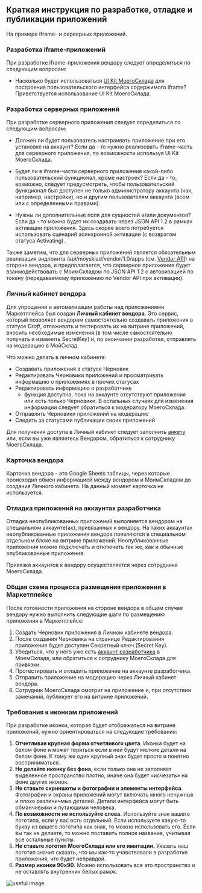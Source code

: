 ## Краткая инструкция по разработке, отладке и публикации приложений

На примере iframe- и серверных приложений.

### Разработка iframe-приложений

При разработке iframe-приложения вендору следует определиться по следующим вопросам:

* Насколько будет использоваться [UI Kit МоегоСклада](https://github.com/moysklad/html-marketplace-1.0-uikit) для 
построения пользовательского интерфейса содержимого iframe? Приветствуется использование UI Kit МоегоСклада.

### Разработка серверных приложений

При разработке серверного приложения следует определиться по следующим вопросам:

* Должен ли будет пользователь настраивать приложение при его установке на аккаунт? Если да - то нужно реализовать 
iframe-часть для серверного приложения, по возможности используя UI Kit МоегоСклада.
 
* Будет ли в iframe-части серверного приложения какой-либо пользовательский функционал, кроме настроек? Если да - то,
 возможно, следует предусмотреть, чтобы пользовательский функционал был доступен не только администратору аккаунта 
 (как, например, настройки), но и другим пользователям аккаунта (всем или с определенными правами). 
 
* Нужны ли дополнительные поля для сущностей и/или документов? Если да - то можно будет их создавать через JSON API 
1.2 в рамках активации приложения. Здесь скорее всего потребуется использовать сценарий асинхронной активации 
(с возвратом статуса Activating).

Также заметим, что для серверных приложений является обязательным реализация эндпоинта /api/moysklad/vendor/1.0/apps 
(см. [Vendor API](https://dev.moysklad.ru/doc/api/vendor/1.0/)) на стороне вендора, и предполагается, что 
серверное приложение будет взаимодействовать с МоимСкладом по JSON API 1.2 с авторизацией по токену (передаваемому 
приложению по Vendor API при активации).

### Личный кабинет вендора 

Для упрощения и автоматизации работы над приложениями Маркетплейса был создан **Личный кабинет вендора**. Это сервис, 
который позволяет вендорам самостоятельно создавать приложения в статусе _Draft_, 
отлаживать и тестировать их на витрине приложений, вносить необходимые изменения (в том числе самостоятельно получать и 
изменять SecretKey) и, по окончании разработки, отправлять на модерацию в МойСклад. 

Что можно делать в личном кабинете:
 
- Создавать приложения в статусе Черновик
- Редактировать Черновики приложений и просматривать информацию о приложениях в прочих статусах
- Редактировать информацию о разработчике 
    - функция доступна, пока на аккаунте отсутствуют приложения или есть только Черновики. В остальных случаях для 
    изменения информации следует обратиться к модератору МоегоСклада.
- Отправлять Черновики приложений на модерацию
- Следить за статусами публикации своих приложений

Для получения доступа в Личный кабинет следует заполнить [анкету](https://partners.moysklad.ru/developers/#register) или, 
если вы уже являетесь Вендором, обратиться к сотруднику МоегоСклада.

### Карточка вендора

Карточка вендора - это Google Sheets таблицы, через которые происходил обмен информацией между вендором и 
МоимСкладом до создания Личного кабинета.
На данный момент карточка не используется.

### Отладка приложений на аккаунтах разработчика

Отладка неопубликованных приложений выполняется вендором на специальном аккаунте(ах), привязанных к вендору. 
На таких аккаунтах неопубликованные приложения вендора появляются в специальном отдельном блоке на витрине приложений. 
Неопубликованные приложения можно подключать и отключать так же, как и обычные опубликованные приложения.

Привязка аккаунтов к вендору осуществляется через сотрудника МоегоСклада.  

### Общая схема процесса размещения приложения в Маркетплейсе

После готовности приложения на стороне вендора в общем случае вендору нужно выполнить следующие шаги по размещению 
приложения в Маркетплейсе:

1. Создать Черновик приложения в Личном кабинете вендора.
2. После создания Черновика на странице Редактирования приложения будет доступен Секретный ключ (Secret Key).
3. Убедиться, что у него уже есть [аккаунт разработчика](https://dev.moysklad.ru/doc/api/vendor/1.0/#otladka-prilozhenij-na-akkauntah-razrabotchika) 
в МоемСкладе, или обратиться к сотруднику МоегоСклада для привязки.
4. Протестировать и отладить приложение на аккаунте разработчика.
5. Отправить приложение на модерацию через Личный кабинет вендора.
6. Сотрудник МоегоСклада смотрит на приложение и, при отсутствии замечаний, публикует его на витрине приложений.


### Требования к иконкам приложений

При разработке иконки, которая будет отображаться на витрине приложений, нужно ориентироваться на следующие требования:

1. **Отчетливая крупная форма отчетливого цвета**. Иконка будет на белом фоне и может теряться если в ней будут мелкие 
детали на белом фоне. К тому же один крупный знак будет просто и понятно восприниматься.
2. **Не делайте иконку без фона**, если только она не заполняет выделенное пространство плотно, иначе она будет «исчезать» 
на фоне других иконок. 
3. **Не ставьте скриншоты и фотографии и элементы интерфейса**. Фотографии и экраны приложений могут включать много ненужных и плохо различичмых деталей. Детали интерфейса могут быть обманчивыми и путающими человека.
4. **По возможности не используйте слова.** Используйте знак вашего логотипа, если у вас есть отдельный. Если используете 
какую-то букву из вашего логотипа как знак, то можно использовать его. Если вы так не делаете, то можно поставить полное 
название, учитывая все остальные пункты.
5. **Не ставьте логотип МоегоСклада или его имитации.** Указать наш логотип значит сказать, что мы как-то учавствовали в 
разработке приложения, что будет неправдой.
6. **Размер иконки 90x90**. Можно использовать все это пространство и не оставлять внутренних белых рамок.

![useful image](logo_instruction.png)
